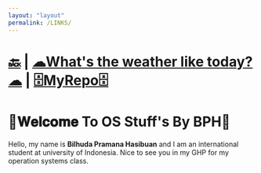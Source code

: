 ```yaml
---
layout: "layout"
permalink: /LINKS/
---
```


# [🔙](bilhudapramana.github.io/os212/) | [☁What's the weather like today?☁](https://www.bmkg.go.id/cuaca/prakiraan-cuaca-indonesia.bmkg?lang=EN) | [🗄MyRepo🗄](https://github.com/bilhudapramana/os212)
#  📣𝐖𝐞𝐥𝐜𝐨𝐦𝐞 To OS Stuff's By BPH📣
Hello, my name is **Bilhuda Pramana Hasibuan** and I am an international student at university of Indonesia. Nice to see you in my GHP for my operation systems class.

